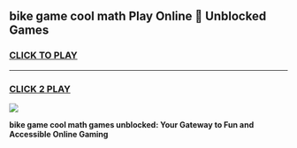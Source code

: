 
## bike game cool math Play Online 👋 Unblocked Games
<h3>
<a href="https://news.freeplayer.one?title=bike_game_cool_math&ref=17CMG">CLICK TO PLAY</a></h3>
<hr>

<h3>
<a href="https://news.freeplayer.one?title=bike_game_cool_math&ref=17CMG">CLICK 2 PLAY</a>
  
</h3>

<a href="https://news.freeplayer.one?title=bike_game_cool_math&ref=17CMG/"><img src="https://clearcache.store/games.png"></a>


**bike game cool math games unblocked: Your Gateway to Fun and Accessible Online Gaming**
